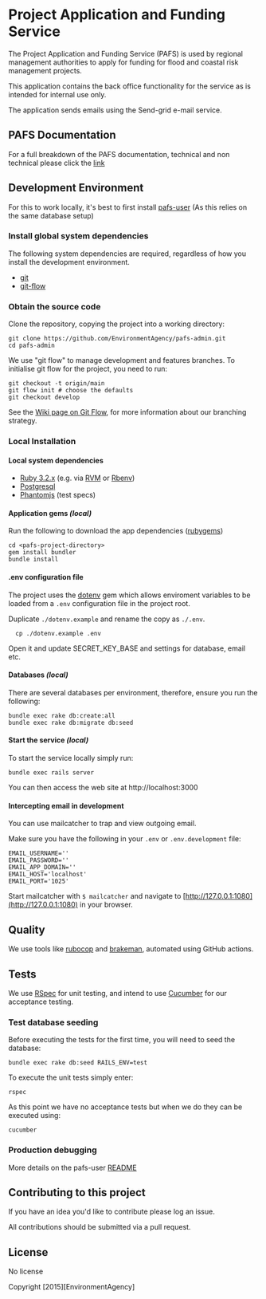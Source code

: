 # Project Application and Funding Service

The Project Application and Funding Service (PAFS) is used by regional management authorities to apply for funding for flood and coastal risk management projects.

This application contains the back office functionality for the service as is intended for internal use only.

The application sends emails using the Send-grid e-mail service.

## PAFS Documentation
For a full breakdown of the PAFS documentation, technical and non technical please click the [link](https://aimspd.sharepoint.com/sites/pwa_dev/AIMS%20Project%20Delivery%20Collaboration/_layouts/15/guestaccess.aspx?docid=08fcc88cb3f7c45b48a274bf0ea4132f5&authkey=AWuSgciHOQlICM9DP0JtdRA)

## Development Environment

For this to work locally, it's best to first install [pafs-user](https://github.com/DEFRA/pafs-user) (As this relies on the same database setup)

### Install global system dependencies

The following system dependencies are required, regardless of how you install the development environment.

* [git](https://git-scm.com/book/en/v2/Getting-Started-Installing-Git)
* [git-flow](https://github.com/nvie/gitflow/wiki/Installation)

### Obtain the source code

Clone the repository, copying the project into a working directory:

    git clone https://github.com/EnvironmentAgency/pafs-admin.git
    cd pafs-admin

We use "git flow" to manage development and features branches.
To initialise git flow for the project, you need to run:

    git checkout -t origin/main
    git flow init # choose the defaults
    git checkout develop

See the [Wiki page on Git Flow](https://github.com/EnvironmentAgency/waste-exemptions/wiki/Git-Flow),
for more information about our branching strategy.

### Local Installation

#### Local system dependencies

* [Ruby 3.2.x](https://www.ruby-lang.org) (e.g. via [RVM](https://rvm.io) or [Rbenv](https://github.com/sstephenson/rbenv/blob/master/README.md))
* [Postgresql](http://www.postgresql.org/download)
* [Phantomjs](https://github.com/teampoltergeist/poltergeist#installing-phantomjs) (test specs)

#### Application gems _(local)_

Run the following to download the app dependencies ([rubygems](https://www.ruby-lang.org/en/libraries/))

    cd <pafs-project-directory>
    gem install bundler
    bundle install

#### .env configuration file

The project uses the [dotenv](https://github.com/bkeepers/dotenv) gem which allows enviroment variables to be loaded from a ```.env``` configuration file in the project root.

Duplicate ```./dotenv.example``` and rename the copy as ```./.env```. 
```
  cp ./dotenv.example .env
```

Open it and update SECRET_KEY_BASE and settings for database, email etc.

#### Databases _(local)_

There are several databases per environment, therefore, ensure you run the following:

    bundle exec rake db:create:all
    bundle exec rake db:migrate db:seed

#### Start the service _(local)_

To start the service locally simply run:

    bundle exec rails server

You can then access the web site at http://localhost:3000

#### Intercepting email in development

You can use mailcatcher to trap and view outgoing email.

Make sure you have the following in your `.env` or `.env.development` file:

    EMAIL_USERNAME=''
    EMAIL_PASSWORD=''
    EMAIL_APP_DOMAIN=''
    EMAIL_HOST='localhost'
    EMAIL_PORT='1025'

Start mailcatcher with `$ mailcatcher` and navigate to
[http://127.0.0.1:1080](http://127.0.0.1:1080) in your browser.

## Quality

We use tools like [rubocop](https://github.com/bbatsov/rubocop) and [brakeman](https://github.com/presidentbeef/brakeman), automated using GitHub actions.

## Tests

We use [RSpec](http://rspec.info/) for unit testing, and intend to use [Cucumber](https://github.com/cucumber/cucumber-rails) for our acceptance testing.

### Test database seeding

Before executing the tests for the first time, you will need to seed the database:

    bundle exec rake db:seed RAILS_ENV=test

To execute the unit tests simply enter:

    rspec

As this point we have no acceptance tests but when we do they can be executed using:

    cucumber

### Production debugging

More details on the pafs-user [README](https://github.com/DEFRA/pafs-user/#production-debugging)

## Contributing to this project

If you have an idea you'd like to contribute please log an issue.

All contributions should be submitted via a pull request.

## License

No license

Copyright [2015][EnvironmentAgency]

